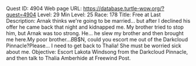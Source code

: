Quest ID: 4904
Web page URL: https://database.turtle-wow.org/?quest=4904
Level: 29
Min Level: 25
Race: 178
Title: Free at Last
Description: Arnak thinks we're going to be married... but after I declined his offer he came back that night and kidnapped me. My brother tried to stop him, but Arnak was too strong. He... he slew my brother and then brought me here.My poor brother...$B$B$N, could you escort me out of the Darkcloud Pinnacle?Please... I need to get back to Thalia! She must be worried sick about me.
Objective: Escort Lakota Windsong from the Darkcloud Pinnacle, and then talk to Thalia Amberhide at Freewind Post.
